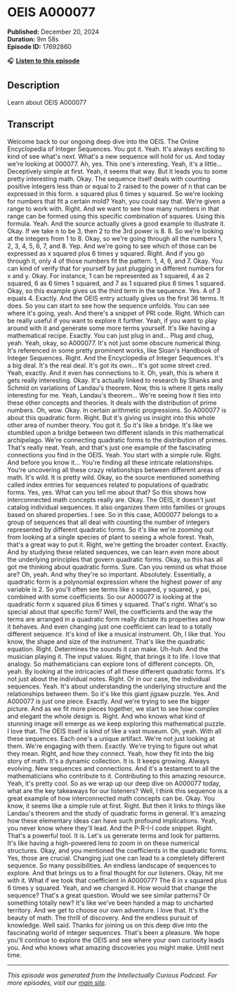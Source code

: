 # OEIS A000077

**Published:** December 20, 2024  
**Duration:** 9m 58s  
**Episode ID:** 17692860

🎧 **[Listen to this episode](https://intellectuallycurious.buzzsprout.com/2529712/episodes/17692860-oeis-a000077)**

## Description

Learn about OEIS A000077

## Transcript

Welcome back to our ongoing deep dive into the OEIS. The Online Encyclopedia of Integer Sequences. You got it. Yeah. It's always exciting to kind of see what's next. What's a new sequence will hold for us. And today we're looking at 000077. Ah, yes. This one's interesting. Yeah, it's a little... Deceptively simple at first. Yeah, it seems that way. But it leads you to some pretty interesting math. Okay. The sequence itself deals with counting positive integers less than or equal to 2 raised to the power of n that can be expressed in this form. x squared plus 6 times y squared. So we're looking for numbers that fit a certain mold? Yeah, you could say that. We're given a range to work with. Right. And we want to see how many numbers in that range can be formed using this specific combination of squares. Using this formula. Yeah. And the source actually gives a good example to illustrate it. Okay. If we take n to be 3, then 2 to the 3rd power is 8. 8. So we're looking at the integers from 1 to 8. Okay, so we're going through all the numbers 1, 2, 3, 4, 5, 6, 7, and 8. Yep. And we're going to see which of those can be expressed as x squared plus 6 times y squared. Right. And if you go through it, only 4 of those numbers fit the pattern. 1, 4, 6, and 7. Okay. You can kind of verify that for yourself by just plugging in different numbers for x and y. Okay. For instance, 1 can be represented as 1 squared, 4 as 2 squared, 6 as 6 times 1 squared, and 7 as 1 squared plus 6 times 1 squared. Okay, so this example gives us the third term in the sequence. Yes. A of 3 equals 4. Exactly. And the OEIS entry actually gives us the first 36 terms. It does. So you can start to see how the sequence unfolds. You can see where it's going, yeah. And there's a snippet of PRI code. Right. Which can be really useful if you want to explore it further. Yeah, if you want to play around with it and generate some more terms yourself. It's like having a mathematical recipe. Exactly. You can just plug in and... Plug and chug, yeah. Yeah, okay, so A000077. It's not just some obscure numerical thing. It's referenced in some pretty prominent works, like Sloan's Handbook of Integer Sequences. Right. And the Encyclopedia of Integer Sequences. It's a big deal. It's the real deal. It's got its own... It's got some street cred. Yeah, exactly. And it even has connections to it. Oh, yeah, this is where it gets really interesting. Okay. It's actually linked to research by Shanks and Schmid on variations of Landau's theorem. Now, this is where it gets really interesting for me. Yeah, Landau's theorem... We're seeing how it ties into these other concepts and theories. It deals with the distribution of prime numbers. Oh, wow. Okay. In certain arithmetic progressions. So A000077 is about this quadratic form. Right. But it's giving us insight into this whole other area of number theory. You got it. So it's like a bridge. It's like we stumbled upon a bridge between two different islands in this mathematical archipelago. We're connecting quadratic forms to the distribution of primes. That's really neat. Yeah, and that's just one example of the fascinating connections you find in the OEIS. Yeah. You start with a simple rule. Right. And before you know it... You're finding all these intricate relationships. You're uncovering all these crazy relationships between different areas of math. It's wild. It is pretty wild. Okay, so the source mentioned something called index entries for sequences related to populations of quadratic forms. Yes, yes. What can you tell me about that? So this shows how interconnected math concepts really are. Okay. The OEIS, it doesn't just catalog individual sequences. It also organizes them into families or groups based on shared properties. I see. So in this case, A000077 belongs to a group of sequences that all deal with counting the number of integers represented by different quadratic forms. So it's like we're zooming out from looking at a single species of plant to seeing a whole forest. Yeah, that's a great way to put it. Right, we're getting the broader context. Exactly. And by studying these related sequences, we can learn even more about the underlying principles that govern quadratic forms. Okay, so this has all got me thinking about quadratic forms. Sure. Can you remind us what those are? Oh, yeah. And why they're so important. Absolutely. Essentially, a quadratic form is a polynomial expression where the highest power of any variable is 2. So you'll often see terms like x squared, y squared, y psi, combined with some coefficients. So our A000077 is looking at the quadratic form x squared plus 6 times y squared. That's right. What's so special about that specific form? Well, the coefficients and the way the terms are arranged in a quadratic form really dictate its properties and how it behaves. And even changing just one coefficient can lead to a totally different sequence. It's kind of like a musical instrument. Oh, I like that. You know, the shape and size of the instrument. That's like the quadratic equation. Right. Determines the sounds it can make. Uh-huh. And the musician playing it. The input values. Right, that brings it to life. I love that analogy. So mathematicians can explore tons of different concepts. Oh, yeah. By looking at the intricacies of all these different quadratic forms. It's not just about the individual notes. Right. Or in our case, the individual sequences. Yeah. It's about understanding the underlying structure and the relationships between them. So it's like this giant jigsaw puzzle. Yes. And A000077 is just one piece. Exactly. And we're trying to see the bigger picture. And as we fit more pieces together, we start to see how complex and elegant the whole design is. Right. And who knows what kind of stunning image will emerge as we keep exploring this mathematical puzzle. I love that. The OEIS itself is kind of like a vast museum. Oh, yeah. With all these sequences. Each one's a unique artifact. We're not just looking at them. We're engaging with them. Exactly. We're trying to figure out what they mean. Right, and how they connect. Yeah, how they fit into the big story of math. It's a dynamic collection. It is. It keeps growing. Always evolving. New sequences and connections. And it's a testament to all the mathematicians who contribute to it. Contributing to this amazing resource. Yeah, it's pretty cool. So as we wrap up our deep dive on A000077 today, what are the key takeaways for our listeners? Well, I think this sequence is a great example of how interconnected math concepts can be. Okay. You know, it seems like a simple rule at first. Right. But then it links to things like Landau's theorem and the study of quadratic forms in general. It's amazing how these elementary ideas can have such profound implications. Yeah, you never know where they'll lead. And the P-R-I-I code snippet. Right. That's a powerful tool. It is. Let's us generate terms and look for patterns. It's like having a high-powered lens to zoom in on these numerical structures. Okay, and you mentioned the coefficients in the quadratic forms. Yes, those are crucial. Changing just one can lead to a completely different sequence. So many possibilities. An endless landscape of sequences to explore. And that brings us to a final thought for our listeners. Okay, hit me with it. What if we took that coefficient in A000077? The 6 in x squared plus 6 times y squared. Yeah, and we changed it. How would that change the sequence? That's a great question. Would we see similar patterns? Or something totally new? It's like we've been handed a map to uncharted territory. And we get to choose our own adventure. I love that. It's the beauty of math. The thrill of discovery. And the endless pursuit of knowledge. Well said. Thanks for joining us on this deep dive into the fascinating world of integer sequences. That's been a pleasure. We hope you'll continue to explore the OEIS and see where your own curiosity leads you. And who knows what amazing discoveries you might make. Until next time.

---
*This episode was generated from the Intellectually Curious Podcast. For more episodes, visit our [main site](https://intellectuallycurious.buzzsprout.com).*
